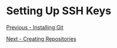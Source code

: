 # Setting Up SSH Keys

[Previous - Installing Git](./installing_git)

[Next - Creating Repositories](./creating_repo)
